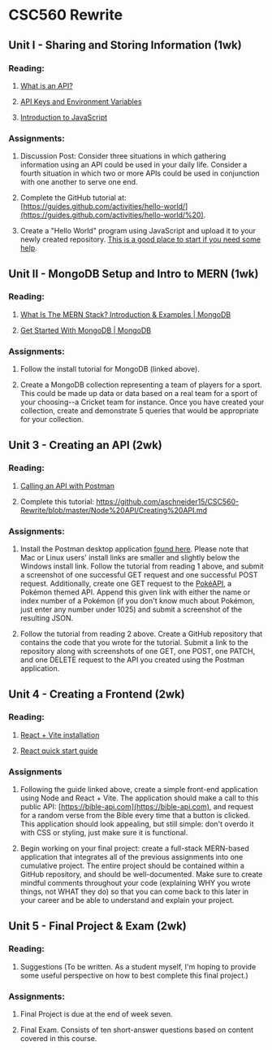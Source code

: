 # CSC560 Rewrite

## Unit I - Sharing and Storing Information (1wk)

### Reading:

1. [What is an API?](https://www.geeksforgeeks.org/what-is-an-api/)

2. [API Keys and Environment Variables](https://www.netlify.com/blog/a-guide-to-storing-api-keys-securely-with-environment-variables/)

3. [Introduction to JavaScript](https://www.geeksforgeeks.org/introduction-to-javascript/?ref=lbp)

### Assignments:

1. Discussion Post: Consider three situations in which gathering information using an API could be used in your daily life. Consider a fourth situation in which two or more APIs could be used in conjunction with one another to serve one end.

2. Complete the GitHub tutorial at: [https://guides.github.com/activities/hello-world/](https://guides.github.com/activities/hello-world/%20).

3. Create a "Hello World" program using JavaScript and upload it to your newly created repository. [This is a good place to start if you need some help](https://www.programiz.com/javascript/examples/hello-world).

## Unit II - MongoDB Setup and Intro to MERN (1wk)

### Reading:

1. [What Is The MERN Stack? Introduction & Examples | MongoDB](https://www.mongodb.com/mern-stack)

2. [Get Started With MongoDB | MongoDB](https://www.mongodb.com/basics/get-started)

### Assignments:

1. Follow the install tutorial for MongoDB (linked above).

2. Create a MongoDB collection representing a team of players for a sport. This could be made up data or data based on a real team for a sport of your choosing--a Cricket team for instance. Once you have created your collection, create and demonstrate 5 queries that would be appropriate for your collection.

## Unit 3 - Creating an API (2wk)

### Reading:

1. [Calling an API with Postman](https://www.guru99.com/postman-tutorial.html)

2. Complete this tutorial: https://github.com/aschneider15/CSC560-Rewrite/blob/master/Node%20API/Creating%20API.md

### Assignments:

1. Install the Postman desktop application [found here](https://www.postman.com/downloads/). Please note that Mac or Linux users' install links are smaller and slightly below the Windows install link. Follow the tutorial from reading 1 above, and submit a screenshot of one successful GET request and one successful POST request. Additionally, create one GET request to the [PokéAPI](https://pokeapi.co/api/v2/pokemon/), a Pokémon themed API. Append this given link with either the name or index number of a Pokémon (if you don't know much about Pokémon, just enter any number under 1025) and submit a screenshot of the resulting JSON.

2. Follow the tutorial from reading 2 above. Create a GitHub repository that contains the code that you wrote for the tutorial. Submit a link to the repository along with screenshots of one GET, one POST, one PATCH, and one DELETE request to the API you created using the Postman application.

## Unit 4 - Creating a Frontend (2wk)

### Reading:

1. [React + Vite installation](https://vitejs.dev/guide/)

2. [React quick start guide](https://react.dev/learn)

### Assignments

1. Following the guide linked above, create a simple front-end application using Node and React + Vite. The application should make a call to this public API: [https://bible-api.com](https://bible-api.com), and request for a random verse from the Bible every time that a button is clicked. This application should look appealing, but still simple: don't overdo it with CSS or styling, just make sure it is functional.

2. Begin working on your final project: create a full-stack MERN-based application that integrates all of the previous assignments into one cumulative project. The entire project should be contained within a GitHub repository, and should be well-documented. Make sure to create mindful comments throughout your code (explaining WHY you wrote things, not WHAT they do) so that you can come back to this later in your career and be able to understand and explain your project.

## Unit 5 - Final Project & Exam (2wk)

### Reading:

1. Suggestions (To be written. As a student myself, I'm hoping to provide some useful perspective on how to best complete this final project.)

### Assignments:

1. Final Project is due at the end of week seven.

2. Final Exam. Consists of ten short-answer questions based on content covered in this course.
